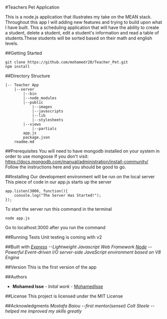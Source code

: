 #Teachers Pet Application

This is a node.js application that illustrates my take on the MEAN stack. Throughout this app I will adding
new features and trying to build upon what I have built. This a scheduling application that will have the
ability to create a student, delete a student, edit a student's information and read a table of students.These
students will be sorted based on their math and english levels.

##Getting Started
```
git clone https://github.com/mohamedr20/Teacher_Pet.git
npm install
```

##Directory Structure
```
|-- Teacher App
    |--server
        |--bin
        |--node_modules
        |--public
            |--images
            |--javascripts
            |--lib
            |--stylesheets
        |--views
            |--partials
        app.js
        package.json
    readme.md
```
##Prerequisites
You will need to have mongodb installed on your system in order to use mongoose
If you don't visit: https://docs.mongodb.com/manual/administration/install-community/
Follow the instructions here and you should be good to go.

##Installing
Our development environment will be run on the local server
This piece of code in our app.js starts up the server
```
app.listen(3000, function(){
    console.log("The Server Has Started!");
});
```
To start the server run this command in the terminal
```
node app.js
```
Go to localhost:3000 after you run the command

##Running Tests
Unit testing is coming with v2

##Built with
*[Express](http://expressjs.com/) --Lightweight Javascript Web Framework*
*[Node](https://nodejs.org/en/docs/) -- Powerful Event-driven I/O server-side JavaScript environment based on V8 Engine*

##Version
This is the first version of the app

##Authors
* **Mohamed Isse** - *Inital work* - [MohamedIsse](https:github.com/mohamer20)

##License
This project is licensed under the MIT License

##Acknowledgments
*Mostafa Baiou --first mentor(sensei)*
*Colt Steele -- helped me improved my skills greatly*